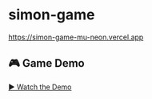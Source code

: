 ﻿# simon-game
https://simon-game-mu-neon.vercel.app
## 🎮 Game Demo

[▶️ Watch the Demo](media/089590f7-dcdf-48a9-af77-7841794b801e.mp4)
